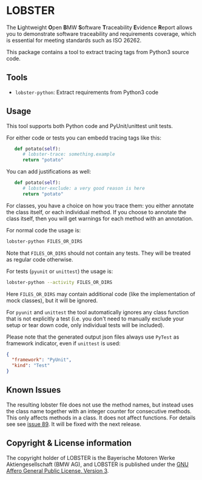 # LOBSTER

The **L**ightweight **O**pen **B**MW **S**oftware **T**raceability
**E**vidence **R**eport allows you to demonstrate software traceability
and requirements coverage, which is essential for meeting standards
such as ISO 26262.

This package contains a tool to extract tracing tags from Python3 source
code.

## Tools

* `lobster-python`: Extract requirements from Python3 code

## Usage

This tool supports both Python code and PyUnit/unittest unit tests.

For either code or tests you can embedd tracing tags like this:

```python
   def potato(self):
      # lobster-trace: something.example
      return "potato"
```

You can add justifications as well:

```python
   def potato(self):
      # lobster-exclude: a very good reason is here
      return "potato"
```

For classes, you have a choice on how you trace them: you either
annotate the class itself, or each individual method. If you choose to
annotate the class itself, then you will get warnings for each method
with an annotation.

For normal code the usage is:

```bash
lobster-python FILES_OR_DIRS
```

Note that `FILES_OR_DIRS` should not contain any tests.
They will be treated as regular code otherwise.

For tests (`pyunit` or `unittest`) the usage is:

```bash
lobster-python --activity FILES_OR_DIRS
```

Here `FILES_OR_DIRS` may contain additional code (like the implementation of mock classes), but it will be ignored.

For `pyunit` and `unittest` the tool automatically ignores any class function that is
not explicitly a test (i.e. you don't need to manually exclude your
setup or tear down code, only individual tests will be included).

Please note that the generated output json files always use `PyTest` as framework indicator, even if `unittest` is used:
```json
{
  "framework": "PyUnit",
  "kind": "Test"
}
```

## Known Issues

The resulting lobster file does not use the method names, but instead uses the class name together with an integer counter for consecutive methods.
This only affects methods in a class.
It does not affect functions.
For details see see [issue 89](https://github.com/bmw-software-engineering/lobster/issues/89).
It will be fixed with the next release.

## Copyright & License information

The copyright holder of LOBSTER is the Bayerische Motoren Werke
Aktiengesellschaft (BMW AG), and LOBSTER is published under the [GNU
Affero General Public License, Version
3](https://github.com/bmw-software-engineering/lobster/blob/main/LICENSE.md).
